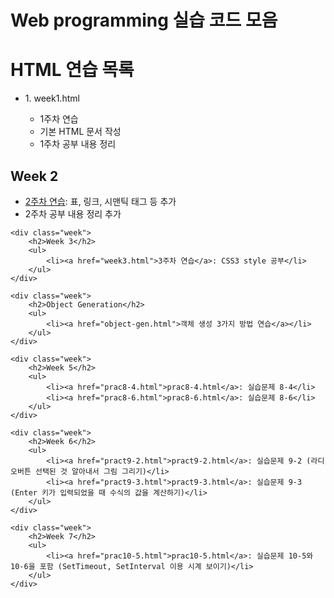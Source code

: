 # Web programming 실습 코드 모음
<!DOCTYPE html>
<head></head>
<body>
    <h1>HTML 연습 목록</h1>
    <ul>
    <li>1. week1.html</li>
        <ul>
            <li>1주차 연습</li>
            <li>기본 HTML 문서 작성</li>
            <li>1주차 공부 내용 정리</li>
        </ul>
    </ul>
        <h2>Week 2</h2>
        <ul>
            <li><a href="week2.html">2주차 연습</a>: 표, 링크, 시맨틱 태그 등 추가</li>
            <li>2주차 공부 내용 정리 추가</li>
        </ul>
    </div>

    <div class="week">
        <h2>Week 3</h2>
        <ul>
            <li><a href="week3.html">3주차 연습</a>: CSS3 style 공부</li>
        </ul>
    </div>

    <div class="week">
        <h2>Object Generation</h2>
        <ul>
            <li><a href="object-gen.html">객체 생성 3가지 방법 연습</a></li>
        </ul>
    </div>

    <div class="week">
        <h2>Week 5</h2>
        <ul>
            <li><a href="prac8-4.html">prac8-4.html</a>: 실습문제 8-4</li>
            <li><a href="prac8-6.html">prac8-6.html</a>: 실습문제 8-6</li>
        </ul>
    </div>

    <div class="week">
        <h2>Week 6</h2>
        <ul>
            <li><a href="pract9-2.html">pract9-2.html</a>: 실습문제 9-2 (라디오버튼 선택된 것 알아내서 그림 그리기)</li>
            <li><a href="pract9-3.html">pract9-3.html</a>: 실습문제 9-3 (Enter 키가 입력되었을 때 수식의 값을 계산하기)</li>
        </ul>
    </div>

    <div class="week">
        <h2>Week 7</h2>
        <ul>
            <li><a href="prac10-5.html">prac10-5.html</a>: 실습문제 10-5와 10-6을 포함 (SetTimeout, SetInterval 이용 시계 보이기)</li>
        </ul>
    </div>
</body>
</html>
